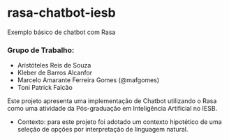 # rasa-chatbot-iesb
Exemplo básico de chatbot com Rasa

### Grupo de Trabalho:
- Aristóteles Reis de Souza
- Kleber de Barros Alcanfor
- Marcelo Amarante Ferreira Gomes (@mafgomes)
- Toni Patrick Falcão

Este projeto apresenta uma implementação de Chatbot utilizando o Rasa como uma atividade da Pós-graduação em Inteligência Artificial no IESB.
* Contexto: para este projeto foi adotado um contexto hipotético de uma seleção de opções por interpretação de linguagem natural.

